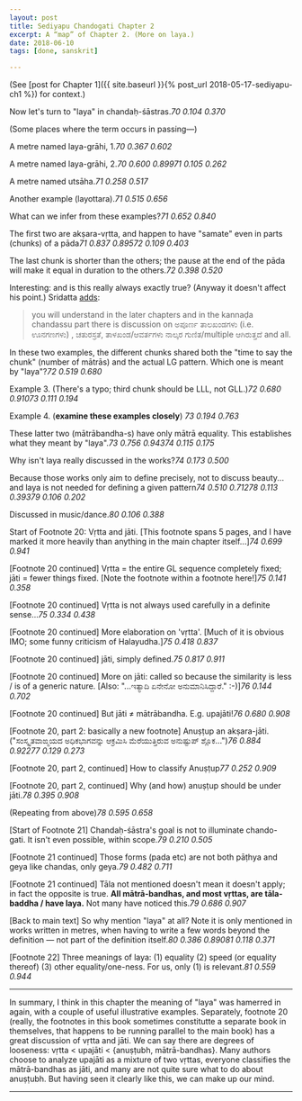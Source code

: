 ```yaml
---
layout: post
title: Sediyapu Chandogati Chapter 2
excerpt: A “map” of Chapter 2. (More on laya.)
date: 2018-06-10
tags: [done, sanskrit]

---
```


(See [post for Chapter 1]({{ site.baseurl }}{% post_url 2018-05-17-sediyapu-ch1 %}) for context.)


<style>@import url("{{"/assets/sxs/sxs.css" | relative_url}}");</style>

<div id="mainBookPages"></div>

<script src="{{"/assets/sxs/sxs.js" | relative_url}}"></script>

<script>window.addEventListener('DOMContentLoaded', updateCites);</script>


Now let's turn to "laya" in chandaḥ-śāstras.<cite>70 0.104 0.370</cite>

(Some places where the term occurs in passing—)

A metre named laya-grāhi, 1.<cite>70 0.367 0.602</cite>

A metre named laya-grāhi, 2.<cite>70 0.600 0.899</cite><cite>71 0.105 0.262</cite>

A metre named utsāha.<cite>71 0.258 0.517</cite>

Another example (layottara).<cite>71 0.515 0.656</cite>

What can we infer from these examples?<cite>71 0.652 0.840</cite>

The first two are akṣara-vṛtta, and happen to have "samate" even in parts (chunks) of a pāda<cite>71 0.837 0.895</cite><cite>72 0.109 0.403</cite>

The last chunk is shorter than the others; the pause at the end of the pāda will make it equal in duration to the others.<cite>72 0.398 0.520</cite>

Interesting: and is this really always exactly true? (Anyway it doesn't affect his point.) Sridatta [adds](https://twitter.com/sridatta_a/status/1007088830057308162):

> you will understand in the later chapters and in the kannaḍa chandassu part there is discussion on ಅಪೂರ್ಣ ತಾಲಖಂಡಗಳು (i.e. ಊನಗಣಗಳು) , ಚತುರಸ್ರತೆ, ತಾಳಖಂಡ/ಆವರ್ತಗಳು ನಾಲ್ಕರ ಗುಣಿತ/multiple ಆಗಿರುತ್ತದೆ and all.

In these two examples, the different chunks shared both the "time to say the chunk" (number of mātrās) and the actual LG pattern. Which one is meant by "laya"?<cite>72 0.519 0.680</cite>

Example 3. (There's a typo; third chunk should be LLL, not GLL.)<cite>72 0.680 0.910</cite><cite>73 0.111 0.194</cite>

Example 4. (**examine these examples closely**) <cite>73 0.194 0.763</cite>

These latter two (mātrābandha-s) have only mātrā equality. This establishes what they meant by "laya".<cite>73 0.756 0.943</cite><cite>74 0.115 0.175</cite>

Why isn't laya really discussed in the works?<cite>74 0.173 0.500</cite>

Because those works only aim to define precisely, not to discuss beauty... and laya is not needed for defining a given pattern<cite>74 0.510 0.712</cite><cite>78 0.113 0.393</cite><cite>79 0.106 0.202</cite>

Discussed in music/dance.<cite>80 0.106 0.388</cite>

Start of Footnote 20: Vṛtta and jāti. [This footnote spans 5 pages, and I have marked it more heavily than anything in the main chapter itself...]<cite>74 0.699 0.941</cite>

[Footnote 20 continued] Vṛtta = the entire GL sequence completely fixed; jāti = fewer things fixed. [Note the footnote within a footnote here!]<cite>75 0.141 0.358</cite>

[Footnote 20 continued] Vṛtta is not always used carefully in a definite sense...<cite>75 0.334 0.438</cite>

[Footnote 20 continued] More elaboration on 'vṛtta'. [Much of it is obvious IMO; some funny criticism of Halayudha.]<cite>75 0.418 0.837</cite>

[Footnote 20 continued] jāti, simply defined.<cite>75 0.817 0.911</cite>

[Footnote 20 continued] More on jāti: called so because the similarity is less / is of a generic nature. [Also: "...ಇತ್ಯಾದಿ ಏನೇನೋ ಅನುಮಾನಿಸಿದ್ದಾರೆ." :-)]<cite>76 0.144 0.702</cite>

[Footnote 20 continued] But jāti ≠ mātrābandha. E.g. upajāti!<cite>76 0.680 0.908</cite>

[Footnote 20, part 2: basically a new footnote] Anuṣṭup an akṣara-jāti. ("ಸಂಸ್ಕೃತವಾಙ್ಮಯದ ಅಧಿಕಭಾಗವನ್ನು ಆಕ್ರಮಿಸಿ ಮೆರೆಯುತ್ತಿರುವ ಅನುಷ್ಟುಪ್ ಶ್ಲೊಕ...")<cite>76 0.884 0.922</cite><cite>77 0.129 0.273</cite>

[Footnote 20, part 2, continued] How to classify Anuṣṭup<cite>77 0.252 0.909</cite>

[Footnote 20, part 2, continued] Why (and how) anuṣṭup should be under jāti.<cite>78 0.395 0.908</cite>

(Repeating from above)<cite>78 0.595 0.658</cite>

[Start of Footnote 21] Chandaḥ-śāstra's goal is not to illuminate chando-gati. It isn't even possible, within scope.<cite>79 0.210 0.505</cite>

[Footnote 21 continued] Those forms (pada etc) are not both pāṭhya and geya like chandas, only geya.<cite>79 0.482 0.711</cite>

[Footnote 21 continued] Tāla not mentioned doesn't mean it doesn't apply; in fact the opposite is true. **All mātrā-bandhas, and most vṛttas, are tāla-baddha / have laya.** Not many have noticed this.<cite>79 0.686 0.907</cite>

[Back to main text] So why mention "laya" at all? Note it is only mentioned in works written in metres, when having to write a few words beyond the definition — not part of the definition itself.<cite>80 0.386 0.890</cite><cite>81 0.118 0.371</cite>

[Footnote 22] Three meanings of laya: (1) equality (2) speed (or equality thereof) (3) other equality/one-ness. For us, only (1) is relevant.<cite>81 0.559 0.944</cite>

----

In summary, I think in this chapter the meaning of "laya" was hamerred in again, with a couple of useful illustrative examples. Separately, footnote 20 (really, the footnotes in this book sometimes constitutte a separate book in themselves, that happens to be running parallel to the main book) has a great discussion of vṛtta and jāti. We can say there are degrees of looseness: vṛtta < upajāti < {anuṣṭubh, mātrā-bandhas}. Many authors choose to analyze upajāti as a mixture of two vṛttas, everyone classifies the mātrā-bandhas as jāti, and many are not quite sure what to do about anuṣṭubh. But having seen it clearly like this, we can make up our mind.


----
